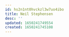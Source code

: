 ```yaml
---
id: hs2n1nt0hvckzl3w7uo4ibo
title: Neil Stephensen
desc: ''
updated: 1650241749554
created: 1650241745108
---
```


